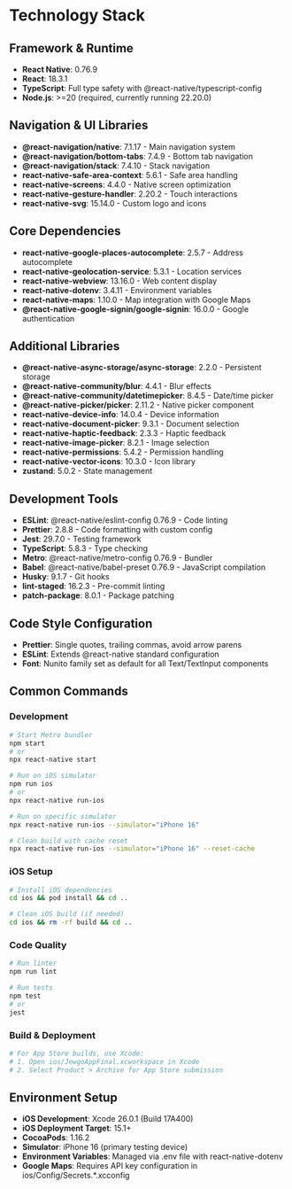 # Technology Stack

## Framework & Runtime

- **React Native**: 0.76.9
- **React**: 18.3.1
- **TypeScript**: Full type safety with @react-native/typescript-config
- **Node.js**: >=20 (required, currently running 22.20.0)

## Navigation & UI Libraries

- **@react-navigation/native**: 7.1.17 - Main navigation system
- **@react-navigation/bottom-tabs**: 7.4.9 - Bottom tab navigation
- **@react-navigation/stack**: 7.4.10 - Stack navigation
- **react-native-safe-area-context**: 5.6.1 - Safe area handling
- **react-native-screens**: 4.4.0 - Native screen optimization
- **react-native-gesture-handler**: 2.20.2 - Touch interactions
- **react-native-svg**: 15.14.0 - Custom logo and icons

## Core Dependencies

- **react-native-google-places-autocomplete**: 2.5.7 - Address autocomplete
- **react-native-geolocation-service**: 5.3.1 - Location services
- **react-native-webview**: 13.16.0 - Web content display
- **react-native-dotenv**: 3.4.11 - Environment variables
- **react-native-maps**: 1.10.0 - Map integration with Google Maps
- **@react-native-google-signin/google-signin**: 16.0.0 - Google authentication

## Additional Libraries

- **@react-native-async-storage/async-storage**: 2.2.0 - Persistent storage
- **@react-native-community/blur**: 4.4.1 - Blur effects
- **@react-native-community/datetimepicker**: 8.4.5 - Date/time picker
- **@react-native-picker/picker**: 2.11.2 - Native picker component
- **react-native-device-info**: 14.0.4 - Device information
- **react-native-document-picker**: 9.3.1 - Document selection
- **react-native-haptic-feedback**: 2.3.3 - Haptic feedback
- **react-native-image-picker**: 8.2.1 - Image selection
- **react-native-permissions**: 5.4.2 - Permission handling
- **react-native-vector-icons**: 10.3.0 - Icon library
- **zustand**: 5.0.2 - State management

## Development Tools

- **ESLint**: @react-native/eslint-config 0.76.9 - Code linting
- **Prettier**: 2.8.8 - Code formatting with custom config
- **Jest**: 29.7.0 - Testing framework
- **TypeScript**: 5.8.3 - Type checking
- **Metro**: @react-native/metro-config 0.76.9 - Bundler
- **Babel**: @react-native/babel-preset 0.76.9 - JavaScript compilation
- **Husky**: 9.1.7 - Git hooks
- **lint-staged**: 16.2.3 - Pre-commit linting
- **patch-package**: 8.0.1 - Package patching

## Code Style Configuration

- **Prettier**: Single quotes, trailing commas, avoid arrow parens
- **ESLint**: Extends @react-native standard configuration
- **Font**: Nunito family set as default for all Text/TextInput components

## Common Commands

### Development

```bash
# Start Metro bundler
npm start
# or
npx react-native start

# Run on iOS simulator
npm run ios
# or
npx react-native run-ios

# Run on specific simulator
npx react-native run-ios --simulator="iPhone 16"

# Clean build with cache reset
npx react-native run-ios --simulator="iPhone 16" --reset-cache
```

### iOS Setup

```bash
# Install iOS dependencies
cd ios && pod install && cd ..

# Clean iOS build (if needed)
cd ios && rm -rf build && cd ..
```

### Code Quality

```bash
# Run linter
npm run lint

# Run tests
npm test
# or
jest
```

### Build & Deployment

```bash
# For App Store builds, use Xcode:
# 1. Open ios/JewgoAppFinal.xcworkspace in Xcode
# 2. Select Product > Archive for App Store submission
```

## Environment Setup

- **iOS Development**: Xcode 26.0.1 (Build 17A400)
- **iOS Deployment Target**: 15.1+
- **CocoaPods**: 1.16.2
- **Simulator**: iPhone 16 (primary testing device)
- **Environment Variables**: Managed via .env file with react-native-dotenv
- **Google Maps**: Requires API key configuration in ios/Config/Secrets.\*.xcconfig
